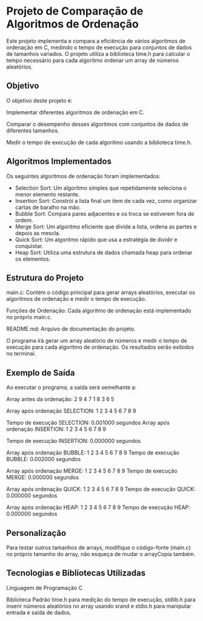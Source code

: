 # Projeto de Comparação de Algoritmos de Ordenação

Este projeto implementa e compara a eficiência de vários algoritmos de ordenação em C, medindo o tempo de execução para conjuntos de dados de tamanhos variados. O projeto utiliza a biblioteca time.h para calcular o tempo necessário para cada algoritmo ordenar um array de números aleatórios.

## Objetivo
O objetivo deste projeto é:

Implementar diferentes algoritmos de ordenação em C.

Comparar o desempenho desses algoritmos com conjuntos de dados de diferentes tamanhos.

Medir o tempo de execução de cada algoritmo usando a biblioteca time.h.

## Algoritmos Implementados

Os seguintes algoritmos de ordenação foram implementados:

- Selection Sort: Um algoritmo simples que repetidamente seleciona o menor elemento restante.
- Insertion Sort: Constrói a lista final um item de cada vez, como organizar cartas de baralho na mão.
- Bubble Sort: Compara pares adjacentes e os troca se estiverem fora de ordem.
- Merge Sort: Um algoritmo eficiente que divide a lista, ordena as partes e depois as mescla.
- Quick Sort: Um algoritmo rápido que usa a estratégia de dividir e conquistar.
- Heap Sort: Utiliza uma estrutura de dados chamada heap para ordenar os elementos.

## Estrutura do Projeto

main.c: Contém o código principal para gerar arrays aleatórios, executar os algoritmos de ordenação e medir o tempo de execução.

Funções de Ordenação: Cada algoritmo de ordenação está implementado no próprio main.c.

README.md: Arquivo de documentação do projeto.

O programa irá gerar um array aleatório de números e medir o tempo de execução para cada algoritmo de ordenação. Os resultados serão exibidos no terminal.

## Exemplo de Saída

Ao executar o programa, a saída será semelhante a:

Array antes da ordenação: 2 9 4 7 1 8 3 6 5

Array após ordenação SELECTION: 1 2 3 4 5 6 7 8 9

Tempo de execução SELECTION: 0.001000 segundos
Array após ordenação INSERTION: 1 2 3 4 5 6 7 8 9

Tempo de execução INSERTION: 0.000000 segundos

Array após ordenação BUBBLE: 1 2 3 4 5 6 7 8 9
Tempo de execução BUBBLE: 0.002000 segundos

Array após ordenação MERGE: 1 2 3 4 5 6 7 8 9
Tempo de execução MERGE: 0.000000 segundos

Array após ordenação QUICK: 1 2 3 4 5 6 7 8 9
Tempo de execução QUICK: 0.000000 segundos

Array após ordenação HEAP: 1 2 3 4 5 6 7 8 9
Tempo de execução HEAP: 0.000000 segundos

## Personalização
Para testar outros tamanhos de arrays, modifique o código-fonte (main.c) no próprio tamanho do array, não esqueça de mudar o arrayCopia também.

## Tecnologias e Bibliotecas Utilizadas
Linguagem de Programação C

Biblioteca Padrão time.h para medição do tempo de execução, stdlib.h para inserir números aleatórios no array usando srand e stdio.h para manipular entrada e saída de dados.
